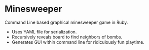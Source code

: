 Minesweeper
===========

Command Line based graphical minesweeper game in Ruby.

* Uses YAML file for serialization.
* Recursively reveals board to find neighbors of bombs.
* Generates GUI within command line for ridiculously fun playtime.
